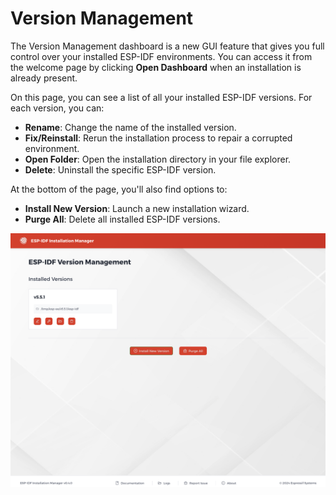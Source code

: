 # Version Management

The Version Management dashboard is a new GUI feature that gives you full control over your installed ESP-IDF environments. You can access it from the welcome page by clicking **Open Dashboard** when an installation is already present.

On this page, you can see a list of all your installed ESP-IDF versions. For each version, you can:

  * **Rename**: Change the name of the installed version.
  * **Fix/Reinstall**: Rerun the installation process to repair a corrupted environment.
  * **Open Folder**: Open the installation directory in your file explorer.
  * **Delete**: Uninstall the specific ESP-IDF version.

At the bottom of the page, you'll also find options to:

  * **Install New Version**: Launch a new installation wizard.
  * **Purge All**: Delete all installed ESP-IDF versions.

![Welcome - version already present](./screenshots/version_management.png)
